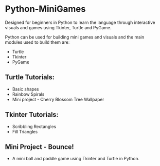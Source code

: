 # Python-MiniGames
Designed for beginners in Python to learn the language through interactive visuals and games using Tkinter, Turtle and PyGame.

Python can be used for building mini games and visuals and the main modules used to build them are:
* Turtle
* Tkinter
* PyGame

## Turtle Tutorials:
* Basic shapes
* Rainbow Spirals
* Mini project - Cherry Blossom Tree Wallpaper

## Tkinter Tutorials:
* Scribbling Rectangles
* Fill Triangles

## Mini Project - Bounce!
* A mini ball and paddle game using Tkinter and Turtle in Python.


